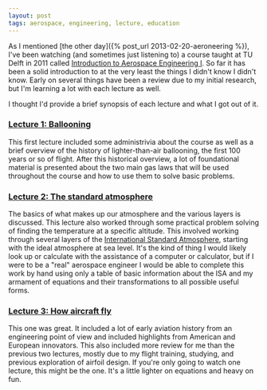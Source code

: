 ```yaml
---
layout: post
tags: aerospace, engineering, lecture, education
---
```


As I mentioned [the other day]({% post_url 2013-02-20-aeroneering %}), I've been watching (and sometimes just listening to) a course taught at TU Delft in 2011 called [Introduction to Aerospace Engineering I](http://ocw.tudelft.nl/courses/aerospace-engineering/introduction-to-aerospace-engineering-i/course-home/).  So far it has been a solid introduction to at the very least the things I didn't know I didn't know.  Early on several things have been a review due to my initial research, but I'm learning a lot with each lecture as well.

I thought I'd provide a brief synopsis of each lecture and what I got out of it.

### [Lecture 1: Ballooning](http://ocw.tudelft.nl/courses/aerospace-engineering/introduction-to-aerospace-engineering-i/lectures/ballooning/)

This first lecture included some administrivia about the course as well as a brief overview of the history of lighter-than-air ballooning, the first 100 years or so of flight.  After this historical overview, a lot of foundational material is presented about the two main gas laws that will be used throughout the course and how to use them to solve basic problems.

### [Lecture 2: The standard atmosphere](http://ocw.tudelft.nl/courses/aerospace-engineering/introduction-to-aerospace-engineering-i/lectures/the-standard-atmosphere/)

The basics of what makes up our atmosphere and the various layers is discussed.  This lecture also worked through some practical problem solving of finding the temperature at a specific altitude.  This involved working through several layers of the [International Standard Atmosphere](http://en.wikipedia.org/wiki/International_Standard_Atmosphere), starting with the ideal atmosphere at sea level.  It's the kind of thing I would likely look up or calculate with the assistance of a computer or calculator, but if I were to be a "real" aerospace engineer I would be able to complete this work by hand using only a table of basic information about the ISA and my armament of equations and their transformations to all possible useful forms.

### [Lecture 3: How aircraft fly](http://ocw.tudelft.nl/courses/aerospace-engineering/introduction-to-aerospace-engineering-i/lectures/how-aircraft-fly/)

This one was great.  It included a lot of early aviation history from an engineering point of view and included highlights from American and European innovators.  This also included more review for me than the previous two lectures, mostly due to my flight training, studying, and previous exploration of airfoil design.  If you're only going to watch one lecture, this might be the one.  It's a little lighter on equations and heavy on fun.
